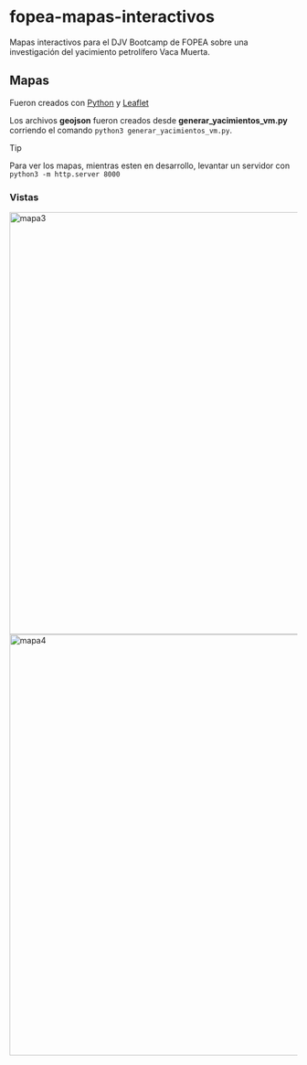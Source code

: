 # fopea-mapas-interactivos
Mapas interactivos para el DJV Bootcamp de FOPEA sobre una investigación del yacimiento petrolífero Vaca Muerta.

## Mapas

Fueron creados con [Python](https://www.python.org/) y [Leaflet](https://leafletjs.com/)

Los archivos **geojson** fueron creados desde **generar_yacimientos_vm.py** corriendo el comando `python3 generar_yacimientos_vm.py`.

> [!TIP]
> Para ver los mapas, mientras esten en desarrollo, levantar un servidor con `python3 -m http.server 8000`

### Vistas

<img width="1451" height="739" alt="mapa3" src="https://github.com/user-attachments/assets/78d00734-1aa3-4130-a469-0a18f00ad5cd" />
<img width="1450" height="737" alt="mapa4" src="https://github.com/user-attachments/assets/6978f1fd-45b6-4a0a-ba4c-59aa844ee3e5" />
